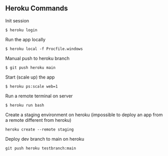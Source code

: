 ## Heroku Commands

Init session
```
$ heroku login
```

Run the app locally
```
$ heroku local -f Procfile.windows
```

Manual push to heroku branch
```
$ git push heroku main
```

Start (scale up) the app
```
$ heroku ps:scale web=1
```

Run a remote terminal on server
```
$ heroku run bash
```

Create a staging environment on heroku (impossible to deploy an app from a remote different from heroku)
```
heroku create --remote staging
```

Deploy dev branch to main on heroku
```
git push heroku testbranch:main
```
